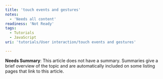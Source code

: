 ```yaml
---
title: 'touch events and gestures'
notes:
  - 'Needs all content'
readiness: 'Not Ready'
tags:
  - Tutorials
  - JavaScript
uri: 'tutorials/User interaction/touch events and gestures'

---
```

**Needs Summary**: This article does not have a summary. Summaries give a brief overview of the topic and are automatically included on some listing pages that link to this article.

